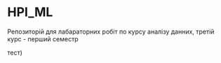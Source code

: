 # HPI_ML
Репозиторій для лабараторних робіт по курсу аналізу данних, третій курс - перший семестр 

тест) 